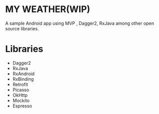 # MY WEATHER(WIP)

A sample Android app using MVP , Dagger2,
RxJava among other open source libraries.


# Libraries
* Dagger2
* RxJava
* RxAndroid
* RxBinding
* Retrofit
* Picasso
* OkHttp
* Mockito
* Espresso



